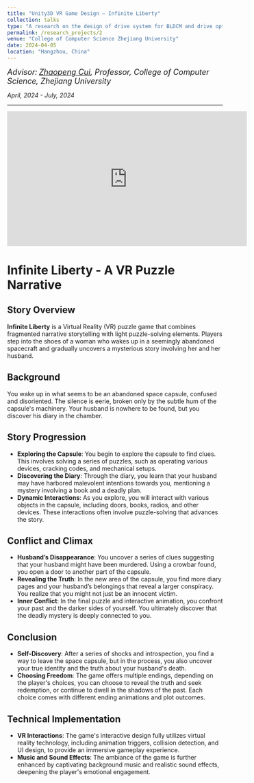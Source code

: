 ```yaml
---
title: "Unity3D VR Game Design — Infinite Liberty"
collection: talks
type: "A research on the design of drive system for BLDCM and drive optimization"
permalink: /research_projects/2
venue: "College of Computer Science Zhejiang University"
date: 2024-04-05
location: "Hangzhou, China"
---
```

*<font size=4>Advisor:</font> [<font size=4>Zhaopeng Cui</font>](https://zhpcui.github.io/)<font size=4>, Professor, College of Computer Science, Zhejiang University</font>*   

*April, 2024 - July, 2024*  

- - -  

<iframe width="560" height="315" src="https://www.youtube.com/embed/dLDUX4J_KNg" frameborder="0" allow="accelerometer; autoplay; clipboard-write; encrypted-media; gyroscope; picture-in-picture" allowfullscreen></iframe>

# Infinite Liberty - A VR Puzzle Narrative

## Story Overview
**Infinite Liberty** is a Virtual Reality (VR) puzzle game that combines fragmented narrative storytelling with light puzzle-solving elements. Players step into the shoes of a woman who wakes up in a seemingly abandoned spacecraft and gradually uncovers a mysterious story involving her and her husband.

## Background
You wake up in what seems to be an abandoned space capsule, confused and disoriented. The silence is eerie, broken only by the subtle hum of the capsule's machinery. Your husband is nowhere to be found, but you discover his diary in the chamber.

## Story Progression
- **Exploring the Capsule**: You begin to explore the capsule to find clues. This involves solving a series of puzzles, such as operating various devices, cracking codes, and mechanical setups.
- **Discovering the Diary**: Through the diary, you learn that your husband may have harbored malevolent intentions towards you, mentioning a mystery involving a book and a deadly plan.
- **Dynamic Interactions**: As you explore, you will interact with various objects in the capsule, including doors, books, radios, and other devices. These interactions often involve puzzle-solving that advances the story.

## Conflict and Climax
- **Husband’s Disappearance**: You uncover a series of clues suggesting that your husband might have been murdered. Using a crowbar found, you open a door to another part of the capsule.
- **Revealing the Truth**: In the new area of the capsule, you find more diary pages and your husband’s belongings that reveal a larger conspiracy. You realize that you might not just be an innocent victim.
- **Inner Conflict**: In the final puzzle and interactive animation, you confront your past and the darker sides of yourself. You ultimately discover that the deadly mystery is deeply connected to you.

## Conclusion
- **Self-Discovery**: After a series of shocks and introspection, you find a way to leave the space capsule, but in the process, you also uncover your true identity and the truth about your husband's death.
- **Choosing Freedom**: The game offers multiple endings, depending on the player's choices, you can choose to reveal the truth and seek redemption, or continue to dwell in the shadows of the past. Each choice comes with different ending animations and plot outcomes.

## Technical Implementation
- **VR Interactions**: The game's interactive design fully utilizes virtual reality technology, including animation triggers, collision detection, and UI design, to provide an immersive gameplay experience.
- **Music and Sound Effects**: The ambiance of the game is further enhanced by captivating background music and realistic sound effects, deepening the player's emotional engagement.

